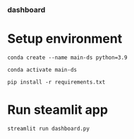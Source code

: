 ### dashboard

# Setup environment
```
conda create --name main-ds python=3.9

conda activate main-ds

pip install -r requirements.txt

```

# Run steamlit app
```
streamlit run dashboard.py
```
